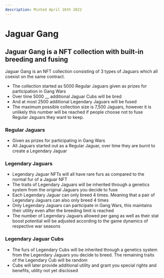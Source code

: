 ```yaml
---
description: Minted April 16th 2022
---
```


# Jaguar Gang

## Jaguar Gang is a NFT collection with built-in breeding and fusing

Jaguar Gang is an NFT collection consisting of 3 types of Jaguars which all coexist on the same contract.&#x20;

* The collection started as 5000 Regular Jaguars given as prizes for participation in Gang Wars
* Over time 5000 __ additional Jaguar Cubs will be bred
* And at most 2500 additional Legendary Jaguars will be fused
* The maximum possible collection size is 7,500 Jaguars, however it is unlikely this number will be reached if people choose not to fuse Regular Jaguars they want to keep.

### Regular Jaguars

* Given as prizes for participating in Gang Wars
* All Jaguars started out as a Regular Jaguar, over time they are burnt to create a Legendary Jaguar

### Legendary Jaguars <a href="#8c7c" id="8c7c"></a>

* Legendary Jaguar NFTs will all have rare furs as compared to the normal fur of a Jaguar NFT
* The traits of Legendary Jaguars will be inherited through a genetics system from the original Jaguars you decide to fuse
* Each Legendary Jaguar can only breed 4 times. Meaning that a pair of Legendary Jaguars can also only breed 4 times
* Only Legendary Jaguars can participate in Gang Wars, this maintains their utility even after the breeding limit is reached
* The number of Legendary Jaguars allowed per gang as well as their stat boost potential will be adjusted according to the game dynamics of respective war seasons

### Legendary Jaguar Cubs <a href="#372f" id="372f"></a>

* The furs of Legendary Cubs will be inherited through a genetics system from the Legendary Jaguars you decide to breed. The remaining traits of the Legendary Cub will be random
* Cubs will later provide additional utility and grant you special rights and benefits, utility not yet disclosed
